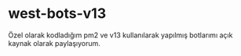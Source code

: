 # west-bots-v13
Özel olarak kodladığım pm2 ve v13 kullanılarak yapılmış botlarımı açık kaynak olarak paylaşıyorum.
